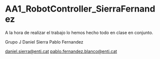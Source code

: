 # AA1_RobotController_SierraFernandez

A la hora de realizar el trabajo lo hemos hecho todo en clase en conjunto.

Grupo J
Daniel Sierra
Pablo Fernandez

daniel.sierra@enti.cat
pablo.fernandez.blanco@enti.cat